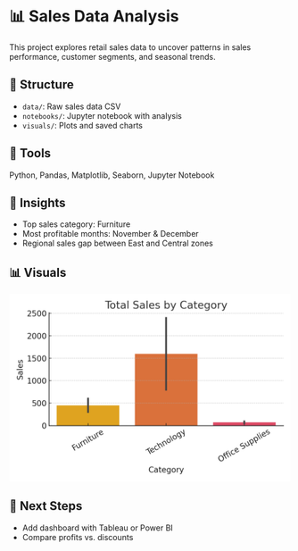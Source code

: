 # 📊 Sales Data Analysis

This project explores retail sales data to uncover patterns in sales performance, customer segments, and seasonal trends.

## 📁 Structure
- `data/`: Raw sales data CSV
- `notebooks/`: Jupyter notebook with analysis
- `visuals/`: Plots and saved charts

## 🔧 Tools
Python, Pandas, Matplotlib, Seaborn, Jupyter Notebook

## 📌 Insights
- Top sales category: Furniture
- Most profitable months: November & December
- Regional sales gap between East and Central zones

## 📊 Visuals
![Sales by Category](visuals/sales_by_category.png)

## 🚀 Next Steps
- Add dashboard with Tableau or Power BI
- Compare profits vs. discounts

